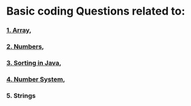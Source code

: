 # Basic coding Questions related to:

### [1. Array](https://github.com/sreenathpranav/CodingQuesitions/tree/master/src/Arrays),
### [2. Numbers](https://github.com/sreenathpranav/CodingQuesitions/tree/master/src/Numbers),
### [3. Sorting in Java](https://github.com/sreenathpranav/CodingQuesitions/tree/master/src/Sorting),
### [4.  Number System](https://github.com/sreenathpranav/CodingQuesitions/tree/master/src/NumberSystem),
### 5. Strings

